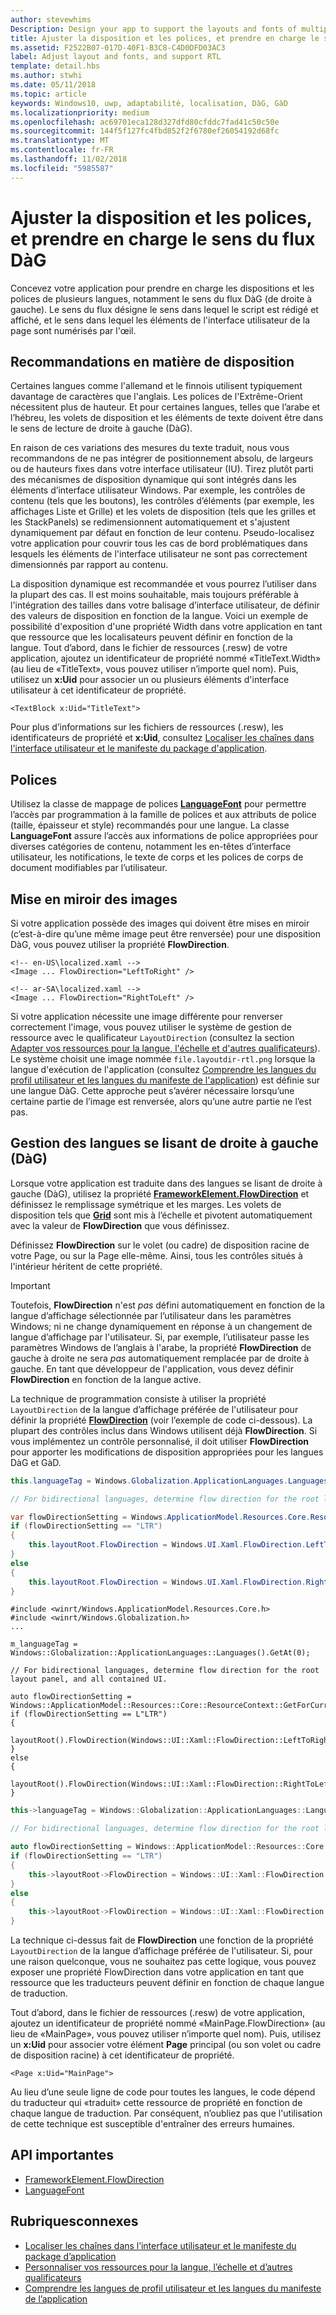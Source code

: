 ```yaml
---
author: stevewhims
Description: Design your app to support the layouts and fonts of multiple languages, including RTL (right-to-left) flow direction.
title: Ajuster la disposition et les polices, et prendre en charge le sens du flux DàG
ms.assetid: F2522B07-017D-40F1-B3C8-C4D0DFD03AC3
label: Adjust layout and fonts, and support RTL
template: detail.hbs
ms.author: stwhi
ms.date: 05/11/2018
ms.topic: article
keywords: Windows10, uwp, adaptabilité, localisation, DàG, GàD
ms.localizationpriority: medium
ms.openlocfilehash: ac69701eca128d327dfd80cfddc7fad41c50c50e
ms.sourcegitcommit: 144f5f127fc4fbd852f2f6780ef26054192d68fc
ms.translationtype: MT
ms.contentlocale: fr-FR
ms.lasthandoff: 11/02/2018
ms.locfileid: "5985587"
---
```

# <a name="adjust-layout-and-fonts-and-support-rtl"></a>Ajuster la disposition et les polices, et prendre en charge le sens du flux DàG
Concevez votre application pour prendre en charge les dispositions et les polices de plusieurs langues, notamment le sens du flux DàG (de droite à gauche). Le sens du flux désigne le sens dans lequel le script est rédigé et affiché, et le sens dans lequel les éléments de l'interface utilisateur de la page sont numérisés par l'œil.

## <a name="layout-guidelines"></a>Recommandations en matière de disposition
Certaines langues comme l'allemand et le finnois utilisent typiquement davantage de caractères que l'anglais. Les polices de l'Extrême-Orient nécessitent plus de hauteur. Et pour certaines langues, telles que l’arabe et l’hébreu, les volets de disposition et les éléments de texte doivent être dans le sens de lecture de droite à gauche (DàG).

En raison de ces variations des mesures du texte traduit, nous vous recommandons de ne pas intégrer de positionnement absolu, de largeurs ou de hauteurs fixes dans votre interface utilisateur (IU). Tirez plutôt parti des mécanismes de disposition dynamique qui sont intégrés dans les éléments d’interface utilisateur Windows. Par exemple, les contrôles de contenu (tels que les boutons), les contrôles d’éléments (par exemple, les affichages Liste et Grille) et les volets de disposition (tels que les grilles et les StackPanels) se redimensionnent automatiquement et s'ajustent dynamiquement par défaut en fonction de leur contenu. Pseudo-localisez votre application pour couvrir tous les cas de bord problématiques dans lesquels les éléments de l'interface utilisateur ne sont pas correctement dimensionnés par rapport au contenu.

La disposition dynamique est recommandée et vous pourrez l’utiliser dans la plupart des cas. Il est moins souhaitable, mais toujours préférable à l'intégration des tailles dans votre balisage d’interface utilisateur, de définir des valeurs de disposition en fonction de la langue. Voici un exemple de possibilité d'exposition d'une propriété Width dans votre application en tant que ressource que les localisateurs peuvent définir en fonction de la langue. Tout d’abord, dans le fichier de ressources (.resw) de votre application, ajoutez un identificateur de propriété nommé «TitleText.Width» (au lieu de «TitleText», vous pouvez utiliser n’importe quel nom). Puis, utilisez un **x:Uid** pour associer un ou plusieurs éléments d'interface utilisateur à cet identificateur de propriété.

```xaml
<TextBlock x:Uid="TitleText">
```

Pour plus d’informations sur les fichiers de ressources (.resw), les identificateurs de propriété et **x:Uid**, consultez [Localiser les chaînes dans l'interface utilisateur et le manifeste du package d'application](../../app-resources/localize-strings-ui-manifest.md).

## <a name="fonts"></a>Polices
Utilisez la classe de mappage de polices [**LanguageFont**](/uwp/api/Windows.Globalization.Fonts.LanguageFont?branch=live) pour permettre l’accès par programmation à la famille de polices et aux attributs de police (taille, épaisseur et style) recommandés pour une langue. La classe **LanguageFont** assure l’accès aux informations de police appropriées pour diverses catégories de contenu, notamment les en-têtes d’interface utilisateur, les notifications, le texte de corps et les polices de corps de document modifiables par l’utilisateur.

## <a name="mirroring-images"></a>Mise en miroir des images
Si votre application possède des images qui doivent être mises en miroir (c’est-à-dire qu’une même image peut être renversée) pour une disposition DàG, vous pouvez utiliser la propriété **FlowDirection**.

```xaml
<!-- en-US\localized.xaml -->
<Image ... FlowDirection="LeftToRight" />

<!-- ar-SA\localized.xaml -->
<Image ... FlowDirection="RightToLeft" />
```

Si votre application nécessite une image différente pour renverser correctement l'image, vous pouvez utiliser le système de gestion de ressource avec le qualificateur `LayoutDirection` (consultez la section [Adapter vos ressources pour la langue, l'échelle et d'autres qualificateurs](../../app-resources/tailor-resources-lang-scale-contrast.md#layoutdirection)). Le système choisit une image nommée `file.layoutdir-rtl.png` lorsque la langue d'exécution de l'application (consultez [Comprendre les langues du profil utilisateur et les langues du manifeste de l'application](manage-language-and-region.md)) est définie sur une langue DàG. Cette approche peut s’avérer nécessaire lorsqu’une certaine partie de l’image est renversée, alors qu’une autre partie ne l’est pas.

## <a name="handling-right-to-left-rtl-languages"></a>Gestion des langues se lisant de droite à gauche (DàG)
Lorsque votre application est traduite dans des langues se lisant de droite à gauche (DàG), utilisez la propriété [**FrameworkElement.FlowDirection**](/uwp/api/Windows.UI.Xaml.FrameworkElement.FlowDirection) et définissez le remplissage symétrique et les marges. Les volets de disposition tels que [**Grid**](/uwp/api/Windows.UI.Xaml.Controls.Grid?branch=live) sont mis à l’échelle et pivotent automatiquement avec la valeur de **FlowDirection** que vous définissez.

Définissez **FlowDirection** sur le volet (ou cadre) de disposition racine de votre Page, ou sur la Page elle-même. Ainsi, tous les contrôles situés à l'intérieur héritent de cette propriété.

> [!IMPORTANT]
> Toutefois, **FlowDirection** n'est *pas* défini automatiquement en fonction de la langue d’affichage sélectionnée par l’utilisateur dans les paramètres Windows; ni ne change dynamiquement en réponse à un changement de langue d’affichage par l'utilisateur. Si, par exemple, l’utilisateur passe les paramètres Windows de l’anglais à l'arabe, la propriété **FlowDirection** de gauche à droite ne sera *pas* automatiquement remplacée par de droite à gauche. En tant que développeur de l'application, vous devez définir **FlowDirection** en fonction de la langue active.

La technique de programmation consiste à utiliser la propriété `LayoutDirection` de la langue d’affichage préférée de l'utilisateur pour définir la propriété [**FlowDirection**](/uwp/api/Windows.UI.Xaml.FrameworkElement.FlowDirection) (voir l’exemple de code ci-dessous). La plupart des contrôles inclus dans Windows utilisent déjà **FlowDirection**. Si vous implémentez un contrôle personnalisé, il doit utiliser **FlowDirection** pour apporter les modifications de disposition appropriées pour les langues DàG et GàD.

```csharp    
this.languageTag = Windows.Globalization.ApplicationLanguages.Languages[0];

// For bidirectional languages, determine flow direction for the root layout panel, and all contained UI.

var flowDirectionSetting = Windows.ApplicationModel.Resources.Core.ResourceContext.GetForCurrentView().QualifierValues["LayoutDirection"];
if (flowDirectionSetting == "LTR")
{
    this.layoutRoot.FlowDirection = Windows.UI.Xaml.FlowDirection.LeftToRight;
}
else
{
    this.layoutRoot.FlowDirection = Windows.UI.Xaml.FlowDirection.RightToLeft;
}
```

```cppwinrt
#include <winrt/Windows.ApplicationModel.Resources.Core.h>
#include <winrt/Windows.Globalization.h>
...

m_languageTag = Windows::Globalization::ApplicationLanguages::Languages().GetAt(0);

// For bidirectional languages, determine flow direction for the root layout panel, and all contained UI.

auto flowDirectionSetting = Windows::ApplicationModel::Resources::Core::ResourceContext::GetForCurrentView().QualifierValues().Lookup(L"LayoutDirection");
if (flowDirectionSetting == L"LTR")
{
    layoutRoot().FlowDirection(Windows::UI::Xaml::FlowDirection::LeftToRight);
}
else
{
    layoutRoot().FlowDirection(Windows::UI::Xaml::FlowDirection::RightToLeft);
}
```

```cpp
this->languageTag = Windows::Globalization::ApplicationLanguages::Languages->GetAt(0);

// For bidirectional languages, determine flow direction for the root layout panel, and all contained UI.

auto flowDirectionSetting = Windows::ApplicationModel::Resources::Core::ResourceContext::GetForCurrentView()->QualifierValues->Lookup("LayoutDirection");
if (flowDirectionSetting == "LTR")
{
    this->layoutRoot->FlowDirection = Windows::UI::Xaml::FlowDirection::LeftToRight;
}
else
{
    this->layoutRoot->FlowDirection = Windows::UI::Xaml::FlowDirection::RightToLeft;
}
```

La technique ci-dessus fait de **FlowDirection** une fonction de la propriété `LayoutDirection` de la langue d’affichage préférée de l'utilisateur. Si, pour une raison quelconque, vous ne souhaitez pas cette logique, vous pouvez exposer une propriété FlowDirection dans votre application en tant que ressource que les traducteurs peuvent définir en fonction de chaque langue de traduction.

Tout d’abord, dans le fichier de ressources (.resw) de votre application, ajoutez un identificateur de propriété nommé «MainPage.FlowDirection» (au lieu de «MainPage», vous pouvez utiliser n’importe quel nom). Puis, utilisez un **x:Uid** pour associer votre élément **Page** principal (ou son volet ou cadre de disposition racine) à cet identificateur de propriété.

```xaml
<Page x:Uid="MainPage">
```

Au lieu d’une seule ligne de code pour toutes les langues, le code dépend du traducteur qui «traduit» cette ressource de propriété en fonction de chaque langue de traduction. Par conséquent, n’oubliez pas que l'utilisation de cette technique est susceptible d'entraîner des erreurs humaines.

## <a name="important-apis"></a>API importantes
* [FrameworkElement.FlowDirection](/uwp/api/Windows.UI.Xaml.FrameworkElement.FlowDirection)
* [LanguageFont](/uwp/api/Windows.Globalization.Fonts.LanguageFont?branch=live)

## <a name="related-topics"></a>Rubriquesconnexes
* [Localiser les chaînes dans l’interface utilisateur et le manifeste du package d’application](../../app-resources/localize-strings-ui-manifest.md)
* [Personnaliser vos ressources pour la langue, l’échelle et d’autres qualificateurs](../../app-resources/tailor-resources-lang-scale-contrast.md)
* [Comprendre les langues de profil utilisateur et les langues du manifeste de l’application](manage-language-and-region.md)